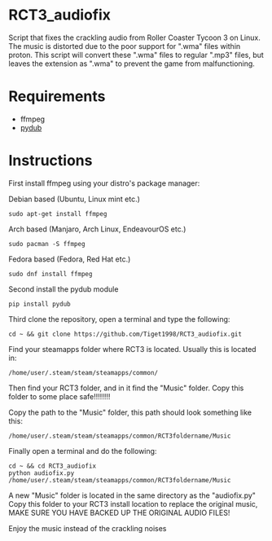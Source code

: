 # RCT3_audiofix
Script that fixes the crackling audio from Roller Coaster Tycoon 3 on Linux. The music is distorted due to the poor support for ".wma" files within proton. This script will convert these ".wma" files to regular ".mp3" files, but leaves the extension as ".wma" to prevent the game from malfunctioning.


# Requirements
- ffmpeg
- [pydub](https://github.com/jiaaro/pydub)

# Instructions
First install ffmpeg using your distro's package manager:

Debian based (Ubuntu, Linux mint etc.)
```
sudo apt-get install ffmpeg
```
Arch based (Manjaro, Arch Linux, EndeavourOS etc.)
```
sudo pacman -S ffmpeg
```
Fedora based (Fedora, Red Hat etc.)
```
sudo dnf install ffmpeg
```

Second install the pydub module
```
pip install pydub
```

Third clone the repository, open a terminal and type the following:
```
cd ~ && git clone https://github.com/Tiget1998/RCT3_audiofix.git
```
Find your steamapps folder where RCT3 is located. Usually this is located in:
```
/home/user/.steam/steam/steamapps/common/
```
Then find your RCT3 folder, and in it find the "Music" folder. Copy this folder to some place safe!!!!!!!!

Copy the path to the "Music" folder, this path should look something like this:
```
/home/user/.steam/steam/steamapps/common/RCT3foldername/Music
```
Finally open a terminal and do the following:
```
cd ~ && cd RCT3_audiofix
python audiofix.py /home/user/.steam/steam/steamapps/common/RCT3foldername/Music

```
A new "Music" folder is located in the same directory as the "audiofix.py"
Copy this folder to your RCT3 install location to replace the original music, MAKE SURE YOU HAVE BACKED UP THE ORIGINAL AUDIO FILES!

Enjoy the music instead of the crackling noises


